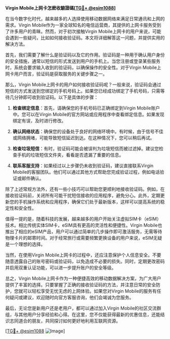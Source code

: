 **Virgin Mobile上网卡怎麽收驗證碼[[TG💪+ @esim1088](https://t.me/s/esim1088)]**

在当今数字化时代，越来越多的人选择使用移动数据网络来满足日常通讯和上网的需求。Virgin Mobile作为一家全球知名的电信运营商，其提供的上网卡服务受到了许多用户的青睐。然而，对于初次接触Virgin Mobile上网卡的用户来说，可能会遇到一些疑问，比如如何接收验证码。本文将详细解答这一问题，并提供实用的解决方法。

首先，我们需要了解什么是验证码以及它的作用。验证码是一种用于确认用户身份的安全措施，通常以短信的形式发送到用户的手机上。当您注册或登录某些服务时，系统会要求输入收到的验证码，以确保操作的安全性。对于Virgin Mobile上网卡用户而言，验证码是获取服务的关键步骤之一。

那么，Virgin Mobile上网卡的用户如何接收验证码呢？一般来说，验证码会通过短信的方式发送到您绑定的手机号码上。如果您已经成功绑定了手机号码，只需等待几分钟即可收到验证码。以下是具体的步骤：

1. **检查绑定信息**：首先，请确保您的手机号码已正确绑定到Virgin Mobile账户中。您可以在Virgin Mobile的官方网站或应用程序中查看绑定信息。如果发现绑定有误，及时进行修改。

2. **确认网络状态**：确保您的设备处于良好的网络环境中。有时候，由于信号不佳或网络拥堵，可能导致短信延迟到达。在这种情况下，您可以稍后再试。

3. **检查垃圾短信**：有时，验证码可能会被误判为垃圾短信而被过滤掉。建议您检查手机的垃圾短信文件夹，看看是否遗漏了重要的信息。

4. **联系客服支持**：如果经过以上步骤仍未收到验证码，建议直接联系Virgin Mobile的客服团队。他们可以通过其他方式帮助您完成验证过程，例如电话验证或邮件确认。

除了上述常规方法外，还有一些小技巧可以帮助您更顺利地接收验证码。例如，在接收验证码前，关闭所有可能干扰短信接收的应用程序，避免分心。此外，定期更新您的手机操作系统和应用程序，确保它们处于最新版本，这样可以提高系统的稳定性和安全性。

值得一提的是，随着科技的发展，越来越多的用户开始关注虚拟SIM卡（eSIM）技术。相比传统实体SIM卡，eSIM具有更高的灵活性和便捷性。Virgin Mobile也推出了相应的eSIM产品，用户可以通过简单的几步操作即可激活服务，无需等待物理卡片的邮寄时间。对于经常旅行或需要频繁更换设备的用户来说，eSIM无疑是一个理想的选择。

当然，在使用Virgin Mobile上网卡的过程中，还应注意保护个人信息安全。不要随意透露自己的账号密码或验证码，以免造成不必要的损失。同时，定期更改密码并启用双重认证功能，可以进一步提升账户的安全等级。

总之，Virgin Mobile上网卡作为一种便捷高效的移动数据解决方案，为广大用户提供了丰富的选择。只要掌握了正确的接收验证码的方法，并注意日常的安全防护，您就可以轻松享受无忧无虑的上网体验。如果您对Virgin Mobile的服务有任何疑问或建议，欢迎随时向官方客服咨询，他们会竭诚为您服务。

最后，无论您是新用户还是老用户，都可以通过加入Virgin Mobile的社区交流群组，与其他用户分享经验和心得。在这里，您不仅能获得最新的优惠信息，还能结识志同道合的朋友，共同探讨如何更好地利用互联网资源。

[[TG💪+ @esim1088](https://t.me/s/esim1088) ![Image](https://i.postimg.cc/4NQfJmqS/Snipaste-2025-05-13-00-14-12.png)]